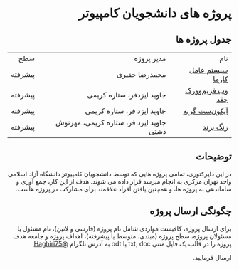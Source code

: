 <div dir="rtl">
<h1>
پروژه های دانشجویان کامپیوتر
</h1>
<h2>
جدول پروژه ها
</h2>
<p align="center">
<table style="width:100%;">
<tr>
<td>
نام
</td>
<td>
مدیر پروژه
</td>
<td>
سطح
</td>
</tr>
<tr>
<td>
<a href="https://github.com/iauctb/hobbyist-projects/tree/master/karmaos">
سیستم عامل کارما
</a>
</td>
<td>
محمدرضا حقیری
</td>
<td>
پیشرفته
</td>
</tr>
<tr>
<td>
<a href="https://github.com/iauctb/student-projects/tree/master/joqd">
وب فریم‌وورک جغد
</a>
</td>
<td>
جاوید ایزدفر، ستاره کریمی 
</td>
<td>
پیشرفته
</td>
</tr>
<tr>
<td>
<a href="https://github.com/iauctb/student-projects/tree/master/gorbeh">
آیکون‌ست گربه
</a>
</td>
<td>
جاوید ایزد فر، ستاره کریمی
</td>
<td>
پیشرفته
</td>
</tr>
<tr>
<td>
<a href="https://github.com/iauctb/student-projects/tree/master/rangebrand">
رنگ برند
</a>
</td>
<td>
جاوید ایزد فر، ستاره کریمی، مهرنوش دشتی
</td>
<td>
پیشرفته
</td>
</tr>
</table>
</p>
<h2>
توضیحات
</h2>
در این دایرکتوری، تمامی پروژه هایی که توسط دانشجویان کامپیوتر دانشگاه آزاد اسلامی واحد تهران مرکزی به انجام میرسد قرار داده می شوند. هدف از این کار، جمع آوری و ساماندهی به پروژه ها، و همچنین یافتن افراد علاقمند برای مشارکت در پروژه هاست. 
<h2>
چگونگی ارسال پروژه
</h2>
برای ارسال پروژه، کافیست مواردی شامل نام پروژه (فارسی و لاتین)، نام مسئول یا مسئولان پروژه، سطح پروژه (مبتدی، متوسط یا پیشرفته)، اهداف پروژه و جامعه هدف پروژه را در قالب یک فایل متنی txt, doc یا odt به آدرس تلگرام 

<a href="http://telegram.me/haghiri75">
@Haghiri75
</a>

ارسال فرمایید. 
</div>
